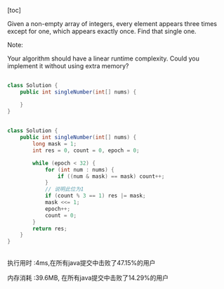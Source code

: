 [toc]

Given a non-empty array of integers, every element appears three times except for one, which appears exactly once. Find that single one.

Note:

Your algorithm should have a linear runtime complexity. Could you implement it without using extra memory?



## 



```java
class Solution {
    public int singleNumber(int[] nums) {

    }
}	
```

##




```java
class Solution {
    public int singleNumber(int[] nums) {
        long mask = 1;
        int res = 0, count = 0, epoch = 0;

        while (epoch < 32) {
            for (int num : nums) {
                if ((num & mask) == mask) count++;
            }
            // 说明此位为1
            if (count % 3 == 1) res |= mask;
            mask <<= 1;
            epoch++;
            count = 0;
        }
        return res;
    }
}
```

##



执行用时 :4ms,在所有java提交中击败了47.15%的用户

内存消耗 :39.6MB, 在所有java提交中击败了14.29%的用户

##